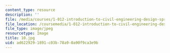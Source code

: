 ```yaml
---
content_type: resource
description: ''
file: /media/courses/1-012-introduction-to-civil-engineering-design-spring-2002/ad6229291891c03b78a90a90f9ca3e9b_10.jpg
file_location: /coursemedia/1-012-introduction-to-civil-engineering-design-spring-2002/ad6229291891c03b78a90a90f9ca3e9b_10.jpg
file_type: image/jpeg
resourcetype: Image
title: 10.jpg
uid: ad622929-1891-c03b-78a9-0a90f9ca3e9b
---
```

